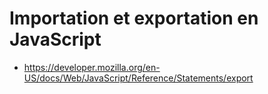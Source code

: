 # Importation et exportation en JavaScript

- https://developer.mozilla.org/en-US/docs/Web/JavaScript/Reference/Statements/export

```js

```